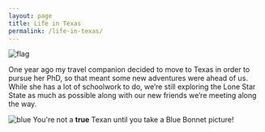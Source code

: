 ```yaml
---
layout: page
title: Life in Texas
permalink: /life-in-texas/
---
```

![flag](https://upload.wikimedia.org/wikipedia/commons/thumb/f/f7/Flag_of_Texas.svg/1024px-Flag_of_Texas.svg.png)

One year ago my travel companion decided to move to Texas in order to pursue her PhD, so that meant some new adventures were ahead of us. While she has a lot of schoolwork to do, we’re still exploring the Lone Star State as much as possible along with our new friends we’re meeting along the way.

![blue](https://pbs.twimg.com/media/EFaWEusWwAATeFS.jpg:large)
You're not a **true** Texan until you take a Blue Bonnet picture!
